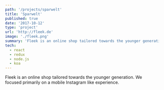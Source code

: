 ```yaml
---
path: '/projects/sparwelt'
title: 'Sparwelt'
published: true
date: '2017-10-12'
type: 'project'
url: 'http://fleek.de'
image: './fleek.png'
summary: 'Fleek is an online shop tailored towards the younger generation. We focused primarily on a mobile Instagram like experience.'
tech:
  - react
  - redux
  - node.js
  - koa
---
```


Fleek is an online shop tailored towards the younger generation. We focused primarily on a mobile Instagram like experience.
